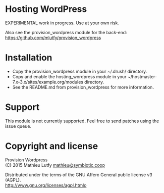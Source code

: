 Hosting WordPress
=================

EXPERIMENTAL work in progress. Use at your own risk.

Also see the provision_wordpress module for the back-end:  
https://github.com/mlutfy/provision_wordpress

Installation
============

- Copy the provision_wordpress module in your ~/.drush/ directory.
- Copy and enable the hosting_wordpress module in your ~/hostmaster-7.x-3.x/sites/example.org/modules directory.
- See the README.md from provision_wordpress for more information.

Support
=======

This module is not currently supported. Feel free to send patches using the issue queue.

Copyright and license
=====================

Provision Wordpress  
(C) 2015 Mathieu Lutfy <mathieu@symbiotic.coop>

Distributed under the terms of the GNU Affero General public license v3 (AGPL).  
http://www.gnu.org/licenses/agpl.htmlo
